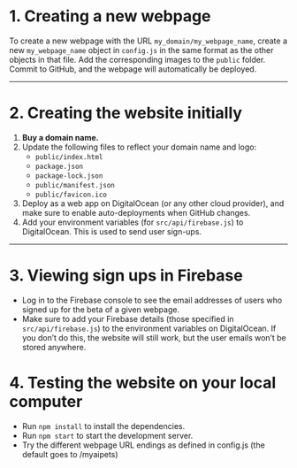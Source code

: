# 1. Creating a new webpage

To create a new webpage with the URL `my_domain/my_webpage_name`, create a new `my_webpage_name` object in `config.js` in the same format as the other objects in that file. 
Add the corresponding images to the `public` folder. Commit to GitHub, and the webpage will automatically be deployed.

---

# 2. Creating the website initially

1. **Buy a domain name.**
2. Update the following files to reflect your domain name and logo:
   - `public/index.html`
   - `package.json`
   - `package-lock.json`
   - `public/manifest.json`
   - `public/favicon.ico`
3. Deploy as a web app on DigitalOcean (or any other cloud provider), and make sure to enable auto-deployments when GitHub changes.
4. Add your environment variables (for `src/api/firebase.js`) to DigitalOcean. This is used to send user sign-ups.

---

# 3. Viewing sign ups in Firebase

- Log in to the Firebase console to see the email addresses of users who signed up for the beta of a given webpage.
- Make sure to add your Firebase details (those specified in `src/api/firebase.js`) to the environment variables on DigitalOcean. If you don’t do this, the website will still work, but the user emails won’t be stored anywhere.

# 4. Testing the website on your local computer
- Run `npm install` to install the dependencies.
- Run `npm start` to start the development server.
- Try the different webpage URL endings as defined in config.js (the default goes to /myaipets)